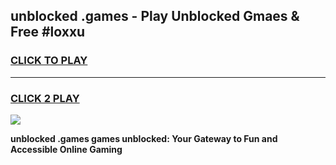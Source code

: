 
## unblocked .games - Play Unblocked Gmaes & Free #loxxu
<h3>
<a href="https://news.freeplayer.one?title=unblocked_.games&ref=03M">CLICK TO PLAY</a></h3>
<hr>

<h3>
<a href="https://news.freeplayer.one?title=unblocked_.games&ref=03M">CLICK 2 PLAY</a>
  
</h3>

<a href="https://news.freeplayer.one?title=unblocked_.games&ref=03M"><img src="https://clearcache.store/games.png"></a>


**unblocked .games games unblocked: Your Gateway to Fun and Accessible Online Gaming**
